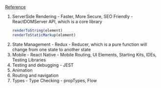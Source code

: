 [Reference](https://www.linkedin.com/learning/react-ecosystems/next-steps?pathUrn=urn%3Ali%3AlyndaLearningPath%3A5aea15a5498e08fe355e8db8)
1. ServerSide Rendering - Faster, More Secure, SEO Friendly - ReactDOMServer API, which is a core library
   ```javascript
   renderToString(element)
   renderToStaticMarkup(element)
   ```
2. State Management - Redux - Reducer, which is a pure function will change from one state to another state
3. Mobile - React Native - Mobile Routing, UI Elements, Starting Kits, IDEs, Testing Libraries
4. Testing and debugging - JEST
5. Animation
6. Routing and navigation
7. Types - Type Checking - propTypes, Flow